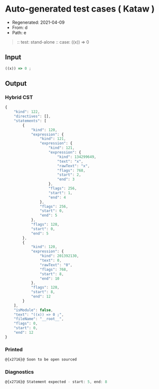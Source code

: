 # Auto-generated test cases ( Kataw )
- Regenerated: 2021-04-09
- From: d
- Path: e
> :: test: stand-alone
> :: case: ((x)) => 0
## Input

`````js
((x)) => 0 ;
`````

## Output

### Hybrid CST

```javascript
{
    "kind": 122,
    "directives": [],
    "statements": [
        {
            "kind": 120,
            "expression": {
                "kind": 121,
                "expression": {
                    "kind": 121,
                    "expression": {
                        "kind": 134299649,
                        "text": "x",
                        "rawText": "x",
                        "flags": 768,
                        "start": 2,
                        "end": 3
                    },
                    "flags": 256,
                    "start": 1,
                    "end": 4
                },
                "flags": 256,
                "start": 0,
                "end": 5
            },
            "flags": 128,
            "start": 0,
            "end": 5
        },
        {
            "kind": 120,
            "expression": {
                "kind": 201392130,
                "text": 0,
                "rawText": "0",
                "flags": 768,
                "start": 8,
                "end": 10
            },
            "flags": 128,
            "start": 8,
            "end": 12
        }
    ],
    "isModule": false,
    "text": "((x)) => 0 ;",
    "fileName": "__root__",
    "flags": 0,
    "start": 0,
    "end": 12
}
```

### Printed

```javascript
@{x2716}@ Soon to be open sourced
```

### Diagnostics

```javascript
@{x2716}@ Statement expected - start: 5, end: 8

```

